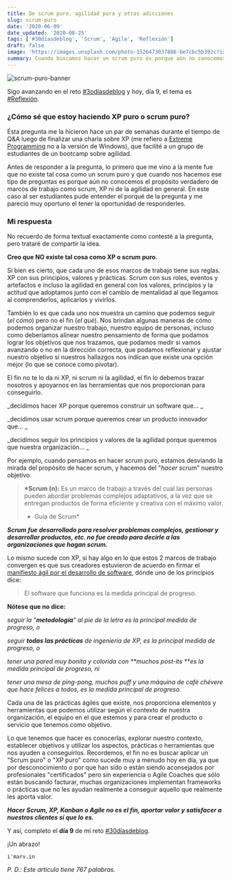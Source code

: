 ```yaml
---
title: De scrum puro, agilidad pura y otras adicciones
slug: scrum-puro
date: '2020-06-09'
date_updated: '2020-08-25'
tags: ['#30díasdeblog', 'Scrum', 'Agile', 'Reflexión']
draft: false
image: 'https://images.unsplash.com/photo-1526473037886-be7cbc5b392c?ixlib=rb-1.2.1&q=80&fm=jpg&crop=entropy&cs=tinysrgb&w=2000&fit=max&ixid=eyJhcHBfaWQiOjExNzczfQ'
summary: Cuando buscamos hacer un scrum puro es porque aún no conocemos el propósito verdadero de marcos de trabajo como scrum, XP ni de la agilidad en general.
---
```


![scrum-puro-banner](https://images.unsplash.com/photo-1526473037886-be7cbc5b392c?ixlib=rb-1.2.1&q=80&fm=jpg&crop=entropy&cs=tinysrgb&w=2000&fit=max&ixid=eyJhcHBfaWQiOjExNzczfQ)

Sigo avanzando en el reto [#3odíasdeblog](/tag/30diasdeblog/) y hoy, día 9, el tema es [#Reflexión](/tag/reflexion/).

### ¿Cómo sé que estoy haciendo XP puro o scrum puro?

Ésta pregunta me la hicieron hace un par de semanas durante el tiempo de Q&A luego de finalizar una charla sobre XP (me refiero a [Extreme Programming](http://www.extremeprogramming.org/) no a la versión de Windows), que facilité a un grupo de estudiantes de un bootcamp sobre agilidad.

Antes de responder a la pregunta, lo primero que me vino a la mente fue que no existe tal cosa como un scrum puro y que cuando nos hacemos ese tipo de preguntas es porque aún no conocemos el propósito verdadero de marcos de trabajo como scrum, XP ni de la agilidad en general. En este caso al ser estudiantes pude entender el porqué de la pregunta y me pareció muy oportuno el tener la oportunidad de responderles.

### Mi respuesta

No recuerdo de forma textual exactamente como contesté a la pregunta, pero trataré de compartir la idea.

**Creo que NO existe tal cosa como XP o scrum puro.**

Si bien es cierto, que cada uno de esos marcos de trabajo tiene sus reglas. XP con sus principios, valores y prácticas. Scrum con sus roles, eventos y artefactos e incluso la agilidad en general con los valores, principios y la actitud que adoptamos junto con el cambio de mentalidad al que llegamos al comprenderlos, aplicarlos y vivirlos.

También lo es que cada uno nos muestra un camino que podemos seguir (_el cómo_) pero no el fin (_el qué_). Nos brindan algunas maneras de cómo podemos organizar nuestro trabajo, nuestro equipo de personas, incluso como deberíamos alinear nuestro pensamiento de forma que podamos lograr los objetivos que nos trazamos, que podamos medir si vamos avanzando o no en la dirección correcta, que podamos reflexionar y ajustar nuestro objetivo si nuestros hallazgos nos indican que existe una opción mejor (lo que se conoce como pivotar).

El fin no te lo da ni XP, ni scrum ni la agilidad, el fin lo debemos trazar nosotros y apoyarnos en las herramientas que nos proporcionan para conseguirlo.

_decidimos hacer XP porque queremos construir un software que... _

_decidimos usar scrum porque queremos crear un producto innovador que... _

_decidimos seguir los principios y valores de la agilidad porque queremos que nuestra organización... _

Por ejemplo, cuando pensamos en hacer scrum puro, estamos desviando la mirada del propósito de hacer scrum, y hacemos del "_hacer scrum_" nuestro objetivo.

> **\*Scrum (n):** Es un marco de trabajo a través del cual las personas pueden abordar problemas complejos adaptativos, a la vez que se entregan productos de forma eficiente y creativa con el máximo valor.
>
> - Guía de Scrum\*

**_Scrum fue desarrollado para resolver problemas complejos, gestionar y desarrollar productos, etc. no fue creado para decirle a las organizaciones que hagan scrum._**

Lo mismo sucede con XP, si hay algo en lo que estos 2 marcos de trabajo convergen es que sus creadores estuvieron de acuerdo en firmar el [manifiesto ágil por el desarrollo de software](https://agilemanifesto.org/iso/es/manifesto.html), dónde uno de los principios dice:

> El software que funciona es la medida principal de
> progreso.

**Nótese que no dice:**

_seguir la "**metodología**" al pie de la letra es la principal medida de progreso, o_

_seguir **todas las prácticas** de ingeniería de XP, es la principal medida de progreso, o_

_tener una pared muy bonita y colorida con **muchos post-its **es la medida principal de progreso, ni_

_tener una mesa de ping-pong, muchos puff y una máquina de café chévere que hace felices a todos, es la medida principal de progreso._

Cada una de las prácticas ágiles que existe, nos proporciona elementos y herramientas que podemos utilizar según el contexto de nuestra organización, el equipo en el que estemos y para crear el producto o servicio que tenemos como objetivo.

Lo que tenemos que hacer es conocerlas, explorar nuestro contexto, establecer objetivos y utilizar los aspectos, prácticas o herramientas que nos ayuden a conseguirlos. Recordemos, el fin no es buscar aplicar un "Scrum puro" o "XP puro" como sucede muy a menudo hoy en día, ya que por desconocimiento o por que han sido o están siendo aconsejados por profesionales "certificados" pero sin experiencia o Agile Coaches que sólo están buscando facturar, muchas organizaciones implementan frameworks o prácticas que no les ayudan realmente a conseguir aquello que realmente les aporta valor.

**_Hacer Scrum, XP, Kanban o Agile no es el fin, aportar valor y satisfacer a nuestros clientes sí que lo es._**

Y así, completo el **día 9** de mi reto [#30díasdeblog](/tag/30diasdeblog/).

¡Un abrazo!

    i'marv.in

_P. D.: Este artículo tiene 767 palabras._
